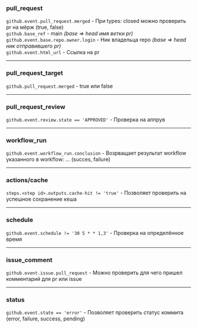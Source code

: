 ### pull_request
```github.event.pull_request.merged``` - При types: closed можно проверить pr на мёрж (true, false)  
```github.base_ref``` - main  *(base => head имя ветки pr)*  
```github.event.base.repo.owner.login``` - Ник владельца repo *(base => head ник отправившего pr)*  
```github.event.html_url``` - Ссылка на pr


---
### pull_request_target
```github.pull_request.merged``` - true или false

---
### pull_request_review
```github.event.review.state == 'APPROVED'``` - Проверка на аппрув

---
### workflow_run
```github.event.workflow_run.conclusion``` - Возрващает результат workflow указанного в workflow: ... (succes, failure)

---
### actions/cache
```steps.<step id>.outputs.cache-hit != 'true'``` - Позволяет проверить на успешное сохранение кеша

---
### schedule
```github.event.schedule != '30 5 * * 1,3'``` - Проверка на определённое время

---
### issue_comment
```github.event.issue.pull_request``` - Можно проверить для чего пришел комментарий для pr или issue

---
### status
```github.event.state == 'error'``` - Позволяет проверить статус коммита (error, failure, success, pending)
